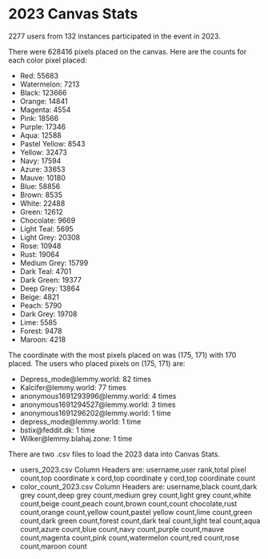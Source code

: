 # 2023 Canvas Stats
2277 users from 132 instances participated in the event in 2023.

There were 628416 pixels placed on the canvas. Here are the counts for each color pixel placed:
* Red: 55683
* Watermelon: 7213
* Black: 123666
* Orange: 14841
* Magenta: 4554
* Pink: 18566
* Purple: 17346
* Aqua: 12588
* Pastel Yellow: 8543
* Yellow: 32473
* Navy: 17594
* Azure: 33653
* Mauve: 10180
* Blue: 58856
* Brown: 8535
* White: 22488
* Green: 12612
* Chocolate: 9669
* Light Teal: 5695
* Light Grey: 20308
* Rose: 10948
* Rust: 19064
* Medium Grey: 15799
* Dark Teal: 4701
* Dark Green: 19377
* Deep Grey: 13864
* Beige: 4821
* Peach: 5790
* Dark Grey: 19708
* Lime: 5585
* Forest: 9478
* Maroon: 4218


The coordinate with the most pixels placed on was (175, 171) with 170 placed. The users who placed pixels on (175, 171) are:
* Depress_mode&#64;&#xfeff;lemmy.world: 82 times
* Kalcifer&#64;&#xfeff;lemmy.world: 77 times
* anonymous1691293996&#64;&#xfeff;lemmy&#46;&#xfeff;world: 4 times
* anonymous1691294527&#64;&#xfeff;lemmy&#46;&#xfeff;world: 3 times
* anonymous1691296202&#64;&#xfeff;lemmy&#46;&#xfeff;world: 1 time
* depress_mode&#64;&#xfeff;lemmy&#46;&#xfeff;world: 1 time
* bstix&#64;&#xfeff;feddit&#46;&#xfeff;dk: 1 time
* Wilker&#64;&#xfeff;lemmy&#46;&#xfeff;blahaj&#46;&#xfeff;zone: 1 time


There are two .csv files to load the 2023 data into Canvas Stats.
* users_2023.csv Column Headers are: username,user rank,total pixel count,top coordinate x cord,top coordinate y cord,top coordinate count
* color_count_2023.csv Column Headers are: username,black count,dark grey count,deep grey count,medium grey count,light grey count,white count,beige count,peach count,brown count,count chocolate,rust count,orange count,yellow count,pastel yellow count,lime count,green count,dark green count,forest count,dark teal count,light teal count,aqua count,azure count,blue count,navy count,purple count,mauve count,magenta count,pink count,watermelon count,red count,rose count,maroon count


